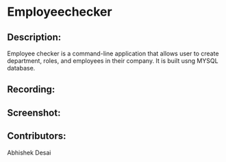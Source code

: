 # Employeechecker

## Description:

Employee checker is a command-line application that allows user to create department, roles, and employees in their company. It is built usng MYSQL database.

## Recording:


## Screenshot:


## Contributors:

Abhishek Desai
